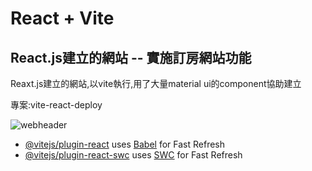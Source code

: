 # React + Vite
## React.js建立的網站 -- 實施訂房網站功能
Reaxt.js建立的網站,以vite執行,用了大量material ui的component協助建立

專案:vite-react-deploy

![webheader](https://github.com/Kk0627-1/vite-react-deploy/assets/55129180/d839f50b-b49a-4ce5-a016-1ff5603f05cc)




- [@vitejs/plugin-react](https://github.com/vitejs/vite-plugin-react/blob/main/packages/plugin-react/README.md) uses [Babel](https://babeljs.io/) for Fast Refresh
- [@vitejs/plugin-react-swc](https://github.com/vitejs/vite-plugin-react-swc) uses [SWC](https://swc.rs/) for Fast Refresh
